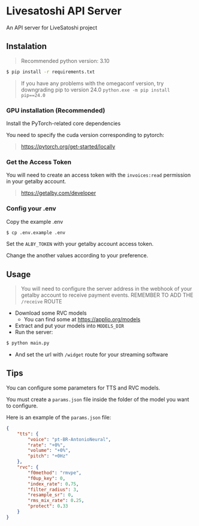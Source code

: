 # Livesatoshi API Server
An API server for LiveSatoshi project

## Instalation

> Recommended python version: 3.10

```bash
$ pip install -r requirements.txt
```
> If you have any problems with the omegaconf version, try downgrading pip to version 24.0 `python.exe -m pip install pip==24.0`

### GPU installation (Recommended)
Install the PyTorch-related core dependencies

You need to specify the cuda version corresponding to pytorch:

> https://pytorch.org/get-started/locally

### Get the Access Token

You will need to create an access token with the `invoices:read` permission in your getalby account.

> https://getalby.com/developer

### Config your .env

Copy the example .env
```bash
$ cp .env.example .env
```

Set the `ALBY_TOKEN` with your getalby account access token.

Change the another values according to your preference.

## Usage

> You will need to configure the server address in the webhook of your getalby account to receive payment events.
> REMEMBER TO ADD THE `/receive` ROUTE

* Download some RVC models
    - You can find some at https://applio.org/models
* Extract and put your models into `MODELS_DIR`
* Run the server:

```bash
$ python main.py
```

* And set the url with `/widget` route for your streaming software

## Tips

You can configure some parameters for TTS and RVC models.

You must create a `params.json` file inside the folder of the model you want to configure.

Here is an example of the `params.json` file:
```json
{
    "tts": {
        "voice": "pt-BR-AntonioNeural",
        "rate": "+0%",
        "volume": "+0%",
        "pitch": "+0Hz"
    },
    "rvc": {
        "f0method": "rmvpe",
        "f0up_key": 0,
        "index_rate": 0.75,
        "filter_radius": 3,
        "resample_sr": 0,
        "rms_mix_rate": 0.25,
        "protect": 0.33
    }
}
```